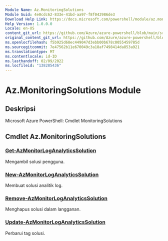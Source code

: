 ```yaml
---
Module Name: Az.MonitoringSolutions
Module Guid: 4e0cdc62-833e-41bd-aa97-f8f042986de3
Download Help Link: https://docs.microsoft.com/powershell/module/az.monitoringsolutions
Help Version: 1.0.0.0
Locale: en-US
content_git_url: https://github.com/Azure/azure-powershell/blob/main/src/MonitoringSolutions/help/Az.MonitoringSolutions.md
original_content_git_url: https://github.com/Azure/azure-powershell/blob/main/src/MonitoringSolutions/help/Az.MonitoringSolutions.md
ms.openlocfilehash: f5b925d68ec449047d3ebb00b678c0055459785d
ms.sourcegitcommit: 7e47562b11e670049c3a18af7498414da853a921
ms.translationtype: MT
ms.contentlocale: id-ID
ms.lasthandoff: 02/09/2022
ms.locfileid: "138285436"
---
```

# Az.MonitoringSolutions Module
## Deskripsi
Microsoft Azure PowerShell: Cmdlet MonitoringSolutions

## Cmdlet Az.MonitoringSolutions
### [Get-AzMonitorLogAnalyticsSolution](Get-AzMonitorLogAnalyticsSolution.md)
Mengambil solusi pengguna.

### [New-AzMonitorLogAnalyticsSolution](New-AzMonitorLogAnalyticsSolution.md)
Membuat solusi analitik log.

### [Remove-AzMonitorLogAnalyticsSolution](Remove-AzMonitorLogAnalyticsSolution.md)
Menghapus solusi dalam langganan.

### [Update-AzMonitorLogAnalyticsSolution](Update-AzMonitorLogAnalyticsSolution.md)
Perbarui tag solusi.

